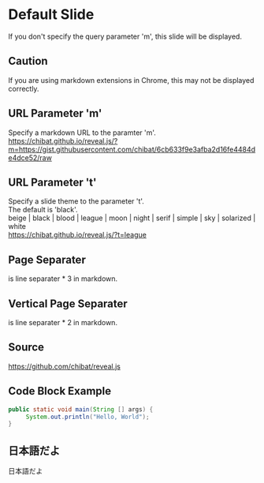 # Default Slide
If you don't specify the query parameter 'm', this slide will be displayed.



## Caution
If you are using markdown extensions in Chrome, this may not be displayed correctly.



## URL Parameter 'm'
Specify a markdown URL to the paramter 'm'.  
https://chibat.github.io/reveal.js/?m=https://gist.githubusercontent.com/chibat/6cb633f9e3afba2d16fe4484de4dce52/raw



## URL Parameter 't'
Specify a slide theme to the parameter 't'.  
The default is 'black'.  
beige | black | blood | league | moon | night | serif | simple | sky | solarized | white  
https://chibat.github.io/reveal.js/?t=league



## Page Separater
is line separater * 3 in markdown.



## Vertical Page Separater
is line separater * 2 in markdown.



## Source
https://github.com/chibat/reveal.js



## Code Block Example
```java
public static void main(String [] args) {
     System.out.println("Hello, World");
}
```



## 日本語だよ

日本語だよ
